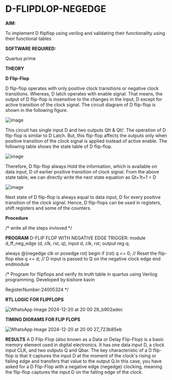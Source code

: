 # D-FLIPDLOP-NEGEDGE

**AIM:**

To implement  D flipflop using verilog and validating their functionality using their functional tables

**SOFTWARE REQUIRED:**

Quartus prime

**THEORY**

**D Flip-Flop**

D flip-flop operates with only positive clock transitions or negative clock transitions. Whereas, D latch operates with enable signal. That means, the output of D flip-flop is insensitive to the changes in the input, D except for active transition of the clock signal. The circuit diagram of D flip-flop is shown in the following figure.

![image](https://github.com/naavaneetha/D-FLIPDLOP-NEGEDGE/assets/154305477/48c81fe8-bc3f-40e7-95e2-519fc155ad51)

This circuit has single input D and two outputs Qtt & Qtt’. The operation of D flip-flop is similar to D Latch. But, this flip-flop affects the outputs only when positive transition of the clock signal is applied instead of active enable. The following table shows the state table of D flip-flop.

![image](https://github.com/naavaneetha/D-FLIPDLOP-NEGEDGE/assets/154305477/e5f3fda7-68ec-4a3a-a0a4-cf6f9cc4ab55)

Therefore, D flip-flop always Hold the information, which is available on data input, D of earlier positive transition of clock signal. From the above state table, we can directly write the next state equation as Qt+1t+1 = D

![image](https://github.com/naavaneetha/D-FLIPDLOP-NEGEDGE/assets/154305477/8592c0d8-2917-4142-91b9-d6c30dd891d2)

Next state of D flip-flop is always equal to data input, D for every positive transition of the clock signal. Hence, D flip-flops can be used in registers, shift registers and some of the counters.

**Procedure**

/* write all the steps invloved */

**PROGRAM**
D-FLIP FLOP WITH NEGATIVE EDGE TRIGGER:
module d_ff_neg_edge (d, clk, rst, q);
  input d, clk, rst;
  output reg q;

  always @(negedge clk or posedge rst) begin
    if (rst)
      q <= 0; // Reset the flip-flop
    else
      q <= d; // D input is passed to Q on the negative clock edge
  end
endmodule

/* Program for flipflops and verify its truth table in quartus using Verilog programming. Developed by:kishore kavin

RegisterNumber:24005324
*/

**RTL LOGIC FOR FLIPFLOPS**

![WhatsApp Image 2024-12-20 at 20 00 28_b902adec](https://github.com/user-attachments/assets/e9f869d9-903a-4215-ad04-d24704e9691b)

**TIMING DIGRAMS FOR FLIP FLOPS**

![WhatsApp Image 2024-12-20 at 20 00 27_723b85eb](https://github.com/user-attachments/assets/e3431839-3893-476b-bac1-48fb97a0c371)

**RESULTS**
A D Flip-Flop (also known as a Data or Delay Flip-Flop) is a basic memory element used in digital electronics. It has one data input D, a clock input CLK, and two outputs Q and Qbar. The key characteristic of a D flip-flop is that it captures the input D at the moment of the clock's rising or falling edge and transfers that value to the output Q.In this case, you have asked for a D Flip-Flop with a negative edge (negedge) clocking, meaning the flip-flop captures the input D on the falling edge of the clock.
